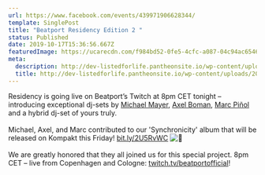 ```yaml
---
url: https://www.facebook.com/events/439971906628344/
template: SinglePost
title: "Beatport Residency Edition 2 "
status: Published
date: 2019-10-17T15:36:56.667Z
featuredImage: https://ucarecdn.com/f984bd52-0fe5-4cfc-a087-04c94ac65463/
meta:
  description: http://dev-listedforlife.pantheonsite.io/wp-content/uploads/2018/03/Ben-Annand-Press-Kit-New.zip
  title: http://dev-listedforlife.pantheonsite.io/wp-content/uploads/2018/03/Ben-Annand-Press-Kit-New.zip
---
```

Residency is going live on Beatport’s Twitch at 8pm CET tonight – introducing exceptional dj-sets by [Michael Mayer](https://www.facebook.com/michael.mayer.kompakt/?__cft__[0]=AZW9fehUqnWzk79rMonHqZrhmGy76C7cdSuHQTTmup9Av8O7dZAMjh9WU3IlPUWu0wodeLA4hm3woC8d50iYjq3w53PokVZAGnL11Ya2Twk0gDd-gEKUD6KpJ9UqAvQIO5BucwAtXJn-j5hCYwAP52Wd&__tn__=kK*F), [Axel Boman](https://www.facebook.com/axelstudiobarnhus/?__cft__[0]=AZW9fehUqnWzk79rMonHqZrhmGy76C7cdSuHQTTmup9Av8O7dZAMjh9WU3IlPUWu0wodeLA4hm3woC8d50iYjq3w53PokVZAGnL11Ya2Twk0gDd-gEKUD6KpJ9UqAvQIO5BucwAtXJn-j5hCYwAP52Wd&__tn__=kK*F), [Marc Piñol](https://www.facebook.com/marcpinol?__cft__[0]=AZW9fehUqnWzk79rMonHqZrhmGy76C7cdSuHQTTmup9Av8O7dZAMjh9WU3IlPUWu0wodeLA4hm3woC8d50iYjq3w53PokVZAGnL11Ya2Twk0gDd-gEKUD6KpJ9UqAvQIO5BucwAtXJn-j5hCYwAP52Wd&__tn__=-]K*F) and a hybrid dj-set of yours truly.\
\
Michael, Axel, and Marc contributed to our 'Synchronicity' album that will be released on Kompakt this Friday! [bit.ly/2U5RvWC](https://bit.ly/2U5RvWC?fbclid=IwAR0PkNNdni5aquW57t0QP-Gy7ZMCt-noNnB1eTdfCr8Dr7NV-OGThgPTR9E) ![🖤](https://static.xx.fbcdn.net/images/emoji.php/v9/t0/1/16/1f5a4.png)\
\
We are greatly honored that they all joined us for this special project. 8pm CET – live from Copenhagen and Cologne: [twitch.tv/beatportofficial](http://twitch.tv/beatportofficial?fbclid=IwAR3YCID_IfXw4vpPgGvuNkVWVAiRfBIUUXL8rihb_iLoxofLonuYF7SYfj0)!